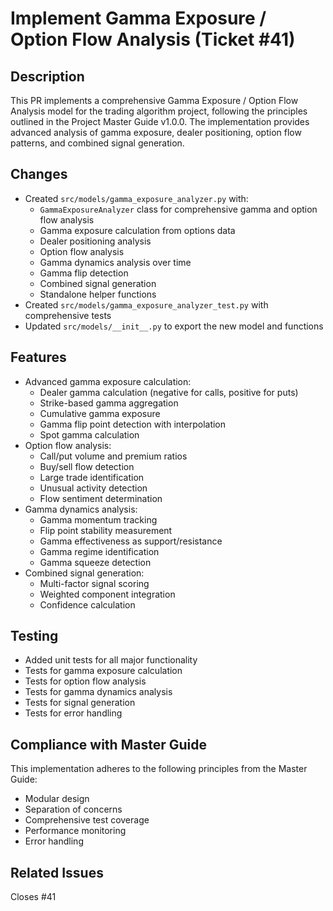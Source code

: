 # Implement Gamma Exposure / Option Flow Analysis (Ticket #41)

## Description
This PR implements a comprehensive Gamma Exposure / Option Flow Analysis model for the trading algorithm project, following the principles outlined in the Project Master Guide v1.0.0. The implementation provides advanced analysis of gamma exposure, dealer positioning, option flow patterns, and combined signal generation.

## Changes
- Created `src/models/gamma_exposure_analyzer.py` with:
  - `GammaExposureAnalyzer` class for comprehensive gamma and option flow analysis
  - Gamma exposure calculation from options data
  - Dealer positioning analysis
  - Option flow analysis
  - Gamma dynamics analysis over time
  - Gamma flip detection
  - Combined signal generation
  - Standalone helper functions
- Created `src/models/gamma_exposure_analyzer_test.py` with comprehensive tests
- Updated `src/models/__init__.py` to export the new model and functions

## Features
- Advanced gamma exposure calculation:
  - Dealer gamma calculation (negative for calls, positive for puts)
  - Strike-based gamma aggregation
  - Cumulative gamma exposure
  - Gamma flip point detection with interpolation
  - Spot gamma calculation
- Option flow analysis:
  - Call/put volume and premium ratios
  - Buy/sell flow detection
  - Large trade identification
  - Unusual activity detection
  - Flow sentiment determination
- Gamma dynamics analysis:
  - Gamma momentum tracking
  - Flip point stability measurement
  - Gamma effectiveness as support/resistance
  - Gamma regime identification
  - Gamma squeeze detection
- Combined signal generation:
  - Multi-factor signal scoring
  - Weighted component integration
  - Confidence calculation

## Testing
- Added unit tests for all major functionality
- Tests for gamma exposure calculation
- Tests for option flow analysis
- Tests for gamma dynamics analysis
- Tests for signal generation
- Tests for error handling

## Compliance with Master Guide
This implementation adheres to the following principles from the Master Guide:
- Modular design
- Separation of concerns
- Comprehensive test coverage
- Performance monitoring
- Error handling

## Related Issues
Closes #41
